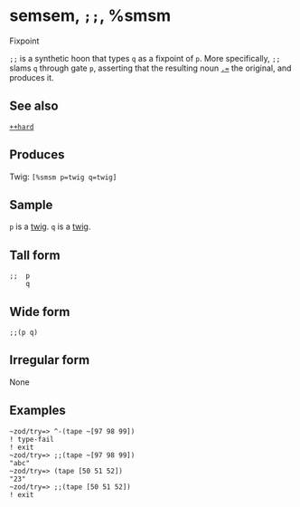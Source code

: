 semsem, `;;`, %smsm
============================

Fixpoint

`;;` is a synthetic hoon that types `q` as a fixpoint of `p`. More
specifically, `;;` slams `q` through gate `p`, asserting that the
resulting noun [`.=`]() the original, and produces it.

See also
--------

[`++hard`]()

Produces
--------

Twig: `[%smsm p=twig q=twig]`

Sample
------

`p` is a [twig](). `q` is a [twig]().

Tall form
---------

    ;;  p
        q

Wide form
---------

    ;;(p q)

Irregular form
--------------

None

Examples
--------

    ~zod/try=> ^-(tape ~[97 98 99])
    ! type-fail
    ! exit
    ~zod/try=> ;;(tape ~[97 98 99])
    "abc"
    ~zod/try=> (tape [50 51 52])
    "23"
    ~zod/try=> ;;(tape [50 51 52])
    ! exit
